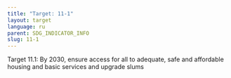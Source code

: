 ```yaml
---
title: "Target: 11-1"
layout: target
language: ru
parent: SDG_INDICATOR_INFO
slug: 11-1
---
```

Target 11.1: By 2030, ensure access for all to adequate, safe and affordable housing and basic services and upgrade slums